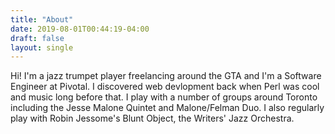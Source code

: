 ```yaml
---
title: "About"
date: 2019-08-01T00:44:19-04:00
draft: false
layout: single
---
```


Hi! I'm a jazz trumpet player freelancing around the GTA and I'm a Software Engineer at Pivotal. I discovered web devlopment back when Perl was cool and music long before that. I play with a number of groups around Toronto including the  Jesse Malone Quintet and Malone/Felman Duo. I also regularly play with Robin Jessome's Blunt Object, the Writers' Jazz Orchestra.  

<br />
